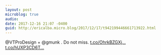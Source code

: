```yaml
---
layout: post
microblog: true
audio: 
date: 2017-12-16 21:07 -0400
guid: http://ericalba.micro.blog/2017/12/17/t942199446661713922.html
---
```

@VTProDesign + @gmunk . Do not miss. [t.co/OhrkBZGXj...](https://t.co/OhrkBZGXja) [t.co/hUXP3CD6T...](https://t.co/hUXP3CD6Tj)
